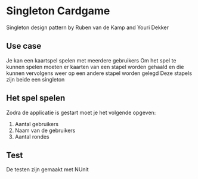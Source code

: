 # Singleton Cardgame

Singleton design pattern by Ruben van de Kamp and Youri Dekker

## Use case
Je kan een kaartspel spelen met meerdere gebruikers
Om het spel te kunnen spelen moeten er kaarten van een stapel worden gehaald en die kunnen vervolgens weer op een andere stapel worden gelegd
Deze stapels zijn beide een singleton

## Het spel spelen
Zodra de applicatie is gestart moet je het volgende opgeven:
1. Aantal gebruikers
2. Naam van de gebruikers
3. Aantal rondes

## Test
De testen zijn gemaakt met NUnit
